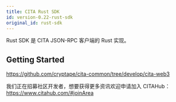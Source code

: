 ```yaml
---
title: CITA Rust SDK
id: version-0.22-rust-sdk
original_id: rust-sdk
---
```


Rust SDK 是 CITA JSON-RPC 客户端的 Rust 实现。

## Getting Started

https://github.com/cryptape/cita-common/tree/develop/cita-web3

我们正在招募社区开发者，想要获得更多资讯欢迎申请加入 CITAHub：https://www.citahub.com/#joinArea
